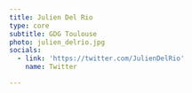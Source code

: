 ```yaml
---
title: Julien Del Rio
type: core
subtitle: GDG Toulouse
photo: julien_delrio.jpg
socials:
  - link: 'https://twitter.com/JulienDelRio'
    name: Twitter

---
```


